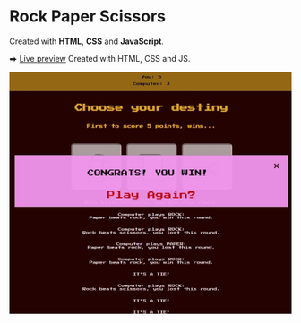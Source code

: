 # Rock Paper Scissors

Created with **HTML**, **CSS** and **JavaScript**.

⮕ [Live preview](https://fatiharapoglu.github.io/rock-paper-scissors/)
Created with HTML, CSS and JS.

![ss](/assets/RPS.jpeg)
